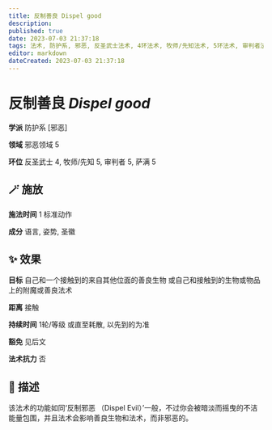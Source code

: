 ```yaml
---
title: 反制善良 Dispel good
description: 
published: true
date: 2023-07-03 21:37:18
tags: 法术, 防护系, 邪恶, 反圣武士法术, 4环法术, 牧师/先知法术, 5环法术, 审判者法术, 萨满法术, 邪恶领域
editor: markdown
dateCreated: 2023-07-03 21:37:18
---
```


# **反制善良** *Dispel good*

**学派** 防护系 \[邪恶\] 

**领域** 邪恶领域 5

**环位** 反圣武士 4, 牧师/先知 5, 审判者 5, 萨满 5

## 🪄 施放

**施法时间** 1 标准动作

**成分** 语言, 姿势, 圣徽

## ✨ 效果 

**目标** 自己和一个接触到的来自其他位面的善良生物 或自己和接触到的生物或物品上的附魔或善良法术 

**距离** 接触  

**持续时间** 1轮/等级 或直至耗散, 以先到的为准 

**豁免** 见后文

**法术抗力** 否

## 📖 描述

该法术的功能如同‘反制邪恶 （Dispel Evil）’一般，不过你会被暗淡而摇曳的不洁能量包围，并且法术会影响善良生物和法术，而非邪恶的。
    